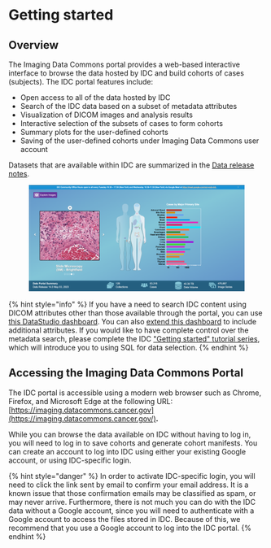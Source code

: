 # Getting started

## Overview

The Imaging Data Commons portal provides a web-based interactive interface to browse the data hosted by IDC and build cohorts of cases (subjects). The IDC portal features include:

* Open access to all of the data hosted by IDC
* Search of the IDC data based on a subset of metadata attributes
* Visualization of DICOM images and analysis results
* Interactive selection of the subsets of cases to form cohorts
* Summary plots for the user-defined cohorts
* Saving of the user-defined cohorts under Imaging Data Commons user account

Datasets that are available within IDC are summarized in the [Data release notes](../data/data-release-notes.md).

<figure><img src="../.gitbook/assets/idc_portal_v14.png" alt=""><figcaption></figcaption></figure>

{% hint style="info" %}
If you have a need to search IDC content using DICOM attributes other than those available through the portal, you can use [this DataStudio dashboard](https://datastudio.google.com/reporting/ab96379c-e134-414f-8996-188e678f1b70/page/KHtxB). You can also [extend this dashboard](../cookbook/data-studio/cohort-dashboard.md) to include additional attributes. If you would like to have complete control over the metadata search, please complete the IDC ["Getting started" tutorial series](https://github.com/ImagingDataCommons/IDC-Tutorials/tree/master/notebooks/getting\_started), which will introduce you to using SQL for data selection.
{% endhint %}

## Accessing the Imaging Data Commons Portal

The IDC portal is accessible using a modern web browser such as Chrome, Firefox, and Microsoft Edge at the following URL: [https://imaging.datacommons.cancer.gov](https://imaging.datacommons.cancer.gov/)**.**

While you can browse the data available on IDC without having to log in, you will need to log in to save cohorts and generate cohort manifests. You can create an account to log into IDC using either your existing Google account, or using IDC-specific login.

{% hint style="danger" %}
In order to activate IDC-specific login, you will need to click the link sent by email to confirm your email address. It is a known issue that those confirmation emails may be classified as spam, or may never arrive. Furthermore, there is not much you can do with the IDC data without a Google account, since you will need to authenticate with a Google account to access the files stored in IDC. Because of this, we recommend that you use a Google account to log into the IDC portal.
{% endhint %}
